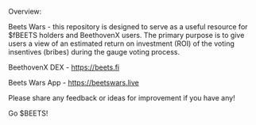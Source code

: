 Overview:

Beets Wars - this repository is designed to serve as a useful resource for $fBEETS holders and BeethovenX users. The primary purpose is to give users a view of an estimated return on investment (ROI) of the voting insentives (bribes) during the gauge voting process.

BeethovenX DEX - https://beets.fi

Beets Wars App - https://beetswars.live

Please share any feedback or ideas for improvement if you have any!

Go $BEETS!
